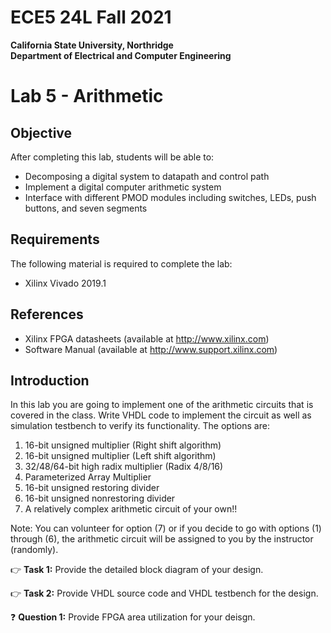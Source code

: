 
# ECE5 24L Fall 2021
**California State University, Northridge**  
**Department of Electrical and Computer Engineering**  

# Lab 5 - Arithmetic

## Objective

After completing this lab, students will be able to:
- Decomposing a digital system to datapath and control path
- Implement a digital computer arithmetic system
- Interface with different PMOD modules including switches, LEDs, push buttons, and seven segments


## Requirements

The following material is required to complete the lab:
- Xilinx Vivado 2019.1

## References

- Xilinx FPGA datasheets (available at http://www.xilinx.com)
- Software Manual (available at http://www.support.xilinx.com)

## Introduction

In this lab you are going to implement one of the arithmetic circuits that is covered in the class. Write VHDL code to implement the circuit as well as simulation testbench to verify its functionality. The options are:

1. 16-bit unsigned multiplier (Right shift algorithm)
2. 16-bit unsigned multiplier (Left shift algorithm)
3. 32/48/64-bit high radix multiplier (Radix 4/8/16)
4. Parameterized Array Multiplier
5. 16-bit unsigned restoring divider
6. 16-bit unsigned nonrestoring divider
7. A relatively complex arithmetic circuit of your own!!

Note: You can volunteer for option (7) or if you decide to go with options (1) through (6), the arithmetic circuit will be assigned to you by the instructor (randomly).

:point_right: **Task 1:** Provide the detailed block diagram of your design.

:point_right: **Task 2:** Provide VHDL source code and VHDL testbench for the design.

:question: **Question 1:** Provide FPGA area utilization for your deisgn.
